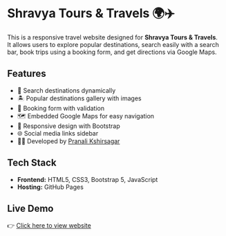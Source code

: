 # Shravya Tours & Travels 🌍✈️

This is a responsive travel website designed for **Shravya Tours & Travels**.  
It allows users to explore popular destinations, search easily with a search bar, book trips using a booking form, and get directions via Google Maps.  

## Features
- 🔎 Search destinations dynamically
- 🏝️ Popular destinations gallery with images
- 📅 Booking form with validation
- 🗺️ Embedded Google Maps for easy navigation
- 📱 Responsive design with Bootstrap
- 🌐 Social media links sidebar
- 👩‍💻 Developed by [Pranali Kshirsagar](https://17pranali.github.io/Pranali-Portfolio/)

## Tech Stack
- **Frontend:** HTML5, CSS3, Bootstrap 5, JavaScript
- **Hosting:** GitHub Pages

## Live Demo
👉 [Click here to view website](https://17pranali.github.io/shravyatours/)
